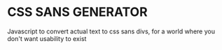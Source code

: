 # CSS SANS GENERATOR

Javascript to convert actual text to css sans divs, for a world where you don't want usability to exist
